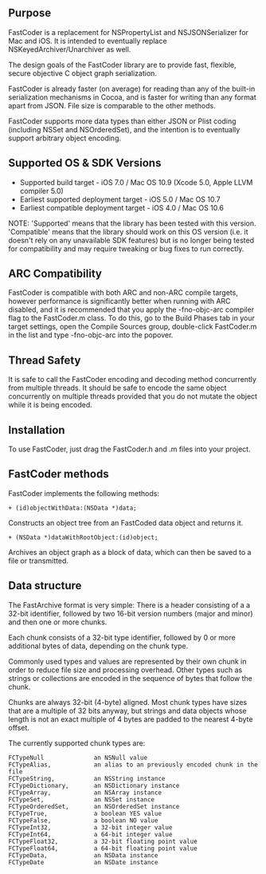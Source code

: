 Purpose
--------------

FastCoder is a replacement for NSPropertyList and NSJSONSerializer for Mac and iOS. It is intended to eventually replace NSKeyedArchiver/Unarchiver as well.

The design goals of the FastCoder library are to provide fast, flexible, secure objective C object graph serialization.

FastCoder is already faster (on average) for reading than any of the built-in serialization mechanisms in Cocoa, and is faster for writing than any format apart from JSON. File size is comparable to the other methods. 

FastCoder supports more data types than either JSON or Plist coding (including NSSet and NSOrderedSet), and the intention is to eventually support arbitrary object encoding.


Supported OS & SDK Versions
-----------------------------

* Supported build target - iOS 7.0 / Mac OS 10.9 (Xcode 5.0, Apple LLVM compiler 5.0)
* Earliest supported deployment target - iOS 5.0 / Mac OS 10.7
* Earliest compatible deployment target - iOS 4.0 / Mac OS 10.6

NOTE: 'Supported' means that the library has been tested with this version. 'Compatible' means that the library should work on this OS version (i.e. it doesn't rely on any unavailable SDK features) but is no longer being tested for compatibility and may require tweaking or bug fixes to run correctly.


ARC Compatibility
------------------

FastCoder is compatible with both ARC and non-ARC compile targets, however performance is significantly better when running with ARC disabled, and it is recommended that you apply the -fno-objc-arc compiler flag to the FastCoder.m class. To do this, go to the Build Phases tab in your target settings, open the Compile Sources group, double-click FastCoder.m in the list and type -fno-objc-arc into the popover.


Thread Safety
--------------

It is safe to call the FastCoder encoding and decoding method concurrently from multiple threads. It should be safe to encode the same object concurrently on multiple threads provided that you do not mutate the object while it is being encoded.


Installation
--------------

To use FastCoder, just drag the FastCoder.h and .m files into your project.


FastCoder methods
-----------------------------

FastCoder implements the following methods:

    + (id)objectWithData:(NSData *)data;
    
Constructs an object tree from an FastCoded data object and returns it.

    + (NSData *)dataWithRootObject:(id)object;
    
Archives an object graph as a block of data, which can then be saved to a file or transmitted.


Data structure
---------------------------

The FastArchive format is very simple: There is a header consisting of a a 32-bit identifier, followed by two 16-bit version numbers (major and minor) and then one or more chunks.

Each chunk consists of a 32-bit type identifier, followed by 0 or more additional bytes of data, depending on the chunk type.

Commonly used types and values are represented by their own chunk in order to reduce file size and processing overhead. Other types such as strings or collections are encoded in the sequence of bytes that follow the chunk.

Chunks are always 32-bit (4-byte) aligned. Most chunk types have sizes that are a multiple of 32 bits anyway, but strings and data objects whose length is not an exact multiple of 4 bytes are padded to the nearest 4-byte offset.

The currently supported chunk types are:

    FCTypeNull              an NSNull value
    FCTypeAlias,            an alias to an previously encoded chunk in the file
    FCTypeString,           an NSString instance
    FCTypeDictionary,       an NSDictionary instance
    FCTypeArray,            an NSArray instance
    FCTypeSet,              an NSSet instance
    FCTypeOrderedSet,       an NSOrderedSet instance
    FCTypeTrue,             a boolean YES value
    FCTypeFalse,            a boolean NO value
    FCTypeInt32,            a 32-bit integer value
    FCTypeInt64,            a 64-bit integer value
    FCTypeFloat32,          a 32-bit floating point value
    FCTypeFloat64,          a 64-bit floating point value
    FCTypeData,             an NSData instance
    FCTypeDate              an NSDate instance
